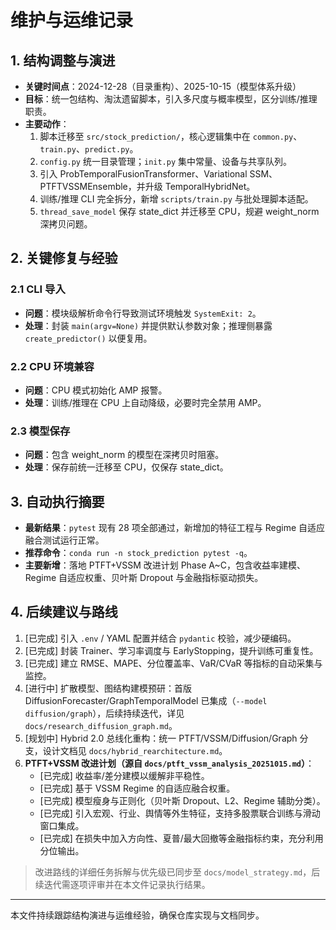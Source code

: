 # 维护与运维记录

## 1. 结构调整与演进
- **关键时间点**：2024-12-28（目录重构）、2025-10-15（模型体系升级）  
- **目标**：统一包结构、淘汰遗留脚本，引入多尺度与概率模型，区分训练/推理职责。  
- **主要动作**：  
  1. 脚本迁移至 `src/stock_prediction/`，核心逻辑集中在 `common.py`、`train.py`、`predict.py`。  
  2. `config.py` 统一目录管理；`init.py` 集中常量、设备与共享队列。  
  3. 引入 ProbTemporalFusionTransformer、Variational SSM、PTFTVSSMEnsemble，并升级 TemporalHybridNet。  
  4. 训练/推理 CLI 完全拆分，新增 `scripts/train.py` 与批处理脚本适配。  
  5. `thread_save_model` 保存 state_dict 并迁移至 CPU，规避 weight_norm 深拷贝问题。  

## 2. 关键修复与经验
### 2.1 CLI 导入
- **问题**：模块级解析命令行导致测试环境触发 `SystemExit: 2`。  
- **处理**：封装 `main(argv=None)` 并提供默认参数对象；推理侧暴露 `create_predictor()` 以便复用。  

### 2.2 CPU 环境兼容
- **问题**：CPU 模式初始化 AMP 报警。  
- **处理**：训练/推理在 CPU 上自动降级，必要时完全禁用 AMP。  

### 2.3 模型保存
- **问题**：包含 weight_norm 的模型在深拷贝时阻塞。  
- **处理**：保存前统一迁移至 CPU，仅保存 state_dict。  

## 3. 自动执行摘要
- **最新结果**：`pytest` 现有 28 项全部通过，新增加的特征工程与 Regime 自适应融合测试运行正常。  
- **推荐命令**：`conda run -n stock_prediction pytest -q`。  
- **主要新增**：落地 PTFT+VSSM 改进计划 Phase A~C，包含收益率建模、Regime 自适应权重、贝叶斯 Dropout 与金融指标驱动损失。  

## 4. 后续建议与路线
1. [已完成] 引入 `.env` / YAML 配置并结合 `pydantic` 校验，减少硬编码。  
2. [已完成] 封装 Trainer、学习率调度与 EarlyStopping，提升训练可重复性。
3. [已完成] 建立 RMSE、MAPE、分位覆盖率、VaR/CVaR 等指标的自动采集与监控。  
4. [进行中] 扩散模型、图结构建模预研：首版 DiffusionForecaster/GraphTemporalModel 已集成（`--model diffusion/graph`），后续持续迭代，详见 `docs/research_diffusion_graph.md`。  
5. [规划中] Hybrid 2.0 总线化重构：统一 PTFT/VSSM/Diffusion/Graph 分支，设计文档见 `docs/hybrid_rearchitecture.md`。  
5. **PTFT+VSSM 改进计划（源自 `docs/ptft_vssm_analysis_20251015.md`）**：  
   - [已完成] 收益率/差分建模以缓解非平稳性。  
   - [已完成] 基于 VSSM Regime 的自适应融合权重。  
   - [已完成] 模型瘦身与正则化（贝叶斯 Dropout、L2、Regime 辅助分类）。  
   - [已完成] 引入宏观、行业、舆情等外生特征，支持多股票联合训练与滑动窗口集成。  
   - [已完成] 在损失中加入方向性、夏普/最大回撤等金融指标约束，充分利用分位输出。  

> 改进路线的详细任务拆解与优先级已同步至 `docs/model_strategy.md`，后续迭代需逐项评审并在本文件记录执行结果。  

---  
本文件持续跟踪结构演进与运维经验，确保仓库实现与文档同步。  
